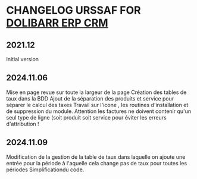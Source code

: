 # CHANGELOG URSSAF FOR [DOLIBARR ERP CRM](https://www.dolibarr.org)

## 2021.12 
Initial version


## 2024.11.06
Mise en page revue sur toute la largeur de la page
Création des tables de taux dans la BDD
Ajout de la séparation des produits et service pour séparer le calcul des taxes
Travail sur l'icone , les routines d'installation et de suppression du module.
Attention les factures ne doivent contenir qu'un seul type de ligne (soit produit soit service pour éviter les erreurs d'attribution !

## 2024.11.09
Modification de la gestion de la table de taux dans laquelle on ajoute une entrée pour la période à l'aquelle cela change pas de taux pour toutes les périodes
Simplificationdu code. 